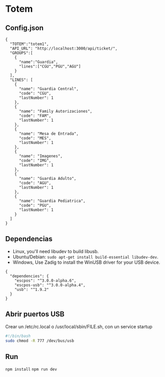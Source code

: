 # Totem

## Config.json
```
{
  "TOTEM":"totem1",
  "API_URL": "http://localhost:3000/api/ticket/",
  "GROUPS":[
    {
      "name":"Guardia",
      "lines":["CGU","PGU","AGU"]
    }
  ],
  "LINES": [
    {
      "name": "Guardia Central",
      "code": "CGU",
      "lastNumber": 1
    },
    {
      "name": "Family Autorizaciones",
      "code": "FAM",
      "lastNumber": 1
    },
    {
      "name": "Mesa de Entrada",
      "code": "MES",
      "lastNumber": 1
    },
    {
      "name": "Imagenes",
      "code": "IMG",
      "lastNumber": 1
    },
    {
      "name": "Guardia Adulto",
      "code": "AGU",
      "lastNumber": 1
    },
    {
      "name": "Guardia Pediatrica",
      "code": "PGU",
      "lastNumber": 1
    }
  ]
}

```

## Dependencias
- Linux, you'll need libudev to build libusb.
- Ubuntu/Debian: `sudo apt-get install build-essential libudev-dev`.
- Windows, Use Zadig to install the WinUSB driver for your USB device.

```
{
  "dependencies": {
    "escpos": "^3.0.0-alpha.6",
    "escpos-usb": "^3.0.0-alpha.4",
    "usb": "^1.9.2"
  }
}

```

## Abrir puertos USB 

Crear un /etc/rc.local o /usr/local/sbin/FILE.sh, con un service startup

```bash
#!/bin/bash
sudo chmod -R 777 /dev/bus/usb
```

## Run

`npm install`
`npm run dev`

